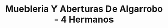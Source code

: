 ---
title: "Muebleria Y Aberturas De Algarrobo - 4 Hermanos"
url: /jardin-america/muebleria-y-aberturas-de-algarrobo-4-hermanos/
shop: Möbel
---